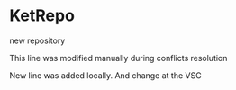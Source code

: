 # KetRepo
new repository

This line was modified manually during conflicts resolution

New line was added locally. And change at the VSC